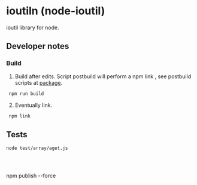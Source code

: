 
# ioutiln (node-ioutil)
ioutil library for node.

##   Developer notes 
 

###   Build 
1. Build after edits.
Script postbuild will perform a npm link , see postbuild scripts at [package](./package.json).
  ```bash
   npm run build
   ```
2. Eventually link.
  ```bash
   npm link
   ```

 
## Tests 

```bash
node test/array/aget.js 


 

```




npm publish --force
